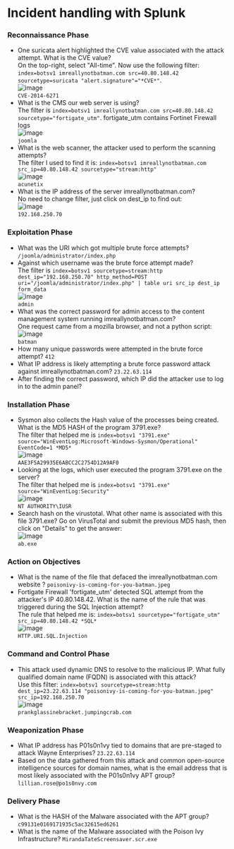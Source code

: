 # Incident handling with Splunk

### Reconnaissance Phase
- One suricata alert highlighted the CVE value associated with the attack attempt. What is the CVE value?<br />
On the top-right, select "All-time". Now use the following filter: `index=botsv1 imreallynotbatman.com src=40.80.148.42 sourcetype=suricata "alert.signature"="*CVE*"`.<br />
![image](https://github.com/user-attachments/assets/7c8560d0-678a-481f-bbd4-5de5f58bbd34)<br />
`CVE-2014-6271`
- What is the CMS our web server is using?<br />
The filter is `index=botsv1 imreallynotbatman.com src=40.80.148.42 sourcetype="fortigate_utm"`. fortigate_utm contains Fortinet Firewall logs  <br />
![image](https://github.com/user-attachments/assets/244419d3-6995-4825-92dc-241484971f62)<br />
`joomla`
- What is the web scanner, the attacker used to perform the scanning attempts?<br />
The filter I used to find it is: `index=botsv1 imreallynotbatman.com src_ip=40.80.148.42 sourcetype="stream:http"`<br />
![image](https://github.com/user-attachments/assets/528a1b4c-b373-417a-8455-a7fdb13c7972)<br />
`acunetix`
- What is the IP address of the server imreallynotbatman.com?<br />
No need to change filter, just click on dest_ip to find out: <br />
![image](https://github.com/user-attachments/assets/12a4a478-6e26-422e-b3bf-fbcedc6e83f4)<br />
`192.168.250.70`

### Exploitation Phase
- What was the URI which got multiple brute force attempts?<br />
`/joomla/administrator/index.php`
- Against which username was the brute force attempt made?<br />
The filter is `index=botsv1 sourcetype=stream:http dest_ip="192.168.250.70" http_method=POST uri="/joomla/administrator/index.php" | table uri src_ip dest_ip form_data`<br />
![image](https://github.com/user-attachments/assets/b4dcff71-8b47-4590-895a-445133d80cdc)<br />
`admin`
- What was the correct password for admin access to the content management system running imreallynotbatman.com?<br />
One request came from a mozilla browser, and not a python script:<br />
![image](https://github.com/user-attachments/assets/cc0b5130-69ec-45ff-9e1d-b122146cf1af)<br />
`batman`
- How many unique passwords were attempted in the brute force attempt? `412`
- What IP address is likely attempting a brute force password attack against imreallynotbatman.com? `23.22.63.114`
- After finding the correct password, which IP did the attacker use to log in to the admin panel?

### Installation Phase
- Sysmon also collects the Hash value of the processes being created. What is the MD5 HASH of the program 3791.exe? <br />
The filter that helped me is `index=botsv1 "3791.exe" source="WinEventLog:Microsoft-Windows-Sysmon/Operational" EventCode=1 *MD5*`<br />
![image](https://github.com/user-attachments/assets/d3b9e771-c2d7-4ec6-bbd0-c1dcee8b78ae)<br />
`AAE3F5A29935E6ABCC2C2754D12A9AF0`
- Looking at the logs, which user executed the program 3791.exe on the server? <br />
The filter that helped me is `index=botsv1 "3791.exe" source="WinEventLog:Security"`<br />
![image](https://github.com/user-attachments/assets/67d61d46-ccae-4c09-b209-c9788788c016)<br />
`NT AUTHORITY\IUSR`
- Search hash on the virustotal. What other name is associated with this file 3791.exe? 
Go on VirusTotal and submit the previous MD5 hash, then click on "Details" to get the answer:<br />
![image](https://github.com/user-attachments/assets/032ff099-1a71-4061-af4b-10ac4f33569a)<br />
`ab.exe`

### Action on Objectives
- What is the name of the file that defaced the imreallynotbatman.com website ?
`poisonivy-is-coming-for-you-batman.jpeg`
- Fortigate Firewall 'fortigate_utm' detected SQL attempt from the attacker's IP 40.80.148.42. What is the name of the rule that was triggered during the SQL Injection attempt?<br />
The rule that helped me is: `index=botsv1 sourcetype="fortigate_utm" src_ip=40.80.148.42 *SQL*`<br />
![image](https://github.com/user-attachments/assets/370e5fd8-cbc0-4e6c-a2b3-2811abff86e6)<br />
`HTTP.URI.SQL.Injection`

### Command and Control Phase
- This attack used dynamic DNS to resolve to the malicious IP. What fully qualified domain name (FQDN) is associated with this attack?<br />
Use this filter: `index=botsv1 sourcetype=stream:http dest_ip=23.22.63.114 "poisonivy-is-coming-for-you-batman.jpeg" src_ip=192.168.250.70`<br />
![image](https://github.com/user-attachments/assets/73505270-fedb-4530-9656-aadcc0379d1c)<br />
`prankglassinebracket.jumpingcrab.com`

### Weaponization Phase
- What IP address has P01s0n1vy tied to domains that are pre-staged to attack Wayne Enterprises? `23.22.63.114`
- Based on the data gathered from this attack and common open-source intelligence sources for domain names, what is the email address that is most likely associated with the P01s0n1vy APT group? `lillian.rose@po1s0nvy.com`

### Delivery Phase
- What is the HASH of the Malware associated with the APT group? `c99131e0169171935c5ac32615ed6261`
- What is the name of the Malware associated with the Poison Ivy Infrastructure? `MirandaTateScreensaver.scr.exe`
